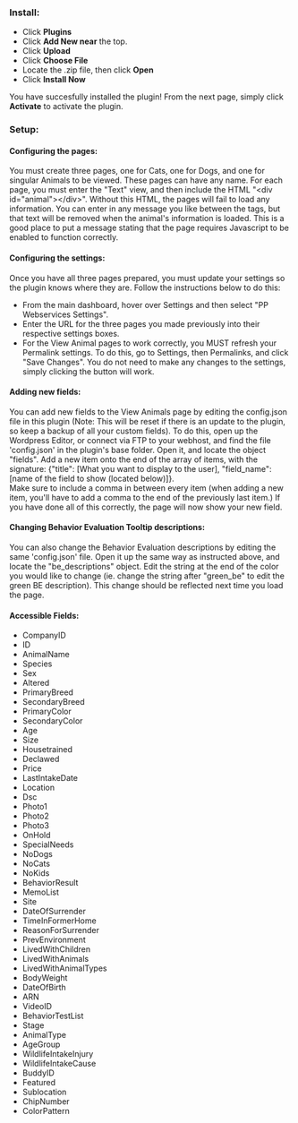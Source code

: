 ### Install: 
* Click **Plugins**
* Click **Add New near** the top. 
* Click **Upload**
* Click **Choose File**
* Locate the .zip file, then click **Open**
* Click **Install Now**

You have succesfully installed the plugin! From the next page, simply click **Activate** to activate the plugin. 

### Setup:

#### Configuring the pages:
You must create three pages, one for Cats, one for Dogs, and one for singular Animals to be viewed. These pages can have any name. For each page, you must enter the "Text" view, and then include the HTML "&lt;div id="animal"&gt;&lt;/div&gt;". Without this HTML, the pages will fail to load any information. You can enter in any message you like between the tags, but that text will be removed when the animal's information is loaded. This is a good place to put a message stating that the page requires Javascript to be enabled to function correctly. 
#### Configuring the settings:
Once you have all three pages prepared, you must update your settings so the plugin knows where they are. Follow the instructions below to do this:
* From the main dashboard, hover over Settings and then select "PP Webservices Settings". 
* Enter the URL for the three pages you made previously into their respective settings boxes.
* For the View Animal pages to work correctly, you MUST refresh your Permalink settings. To do this, go to Settings, then Permalinks, and click "Save Changes". You do not need to make any changes to the settings, simply clicking the button will work.

#### Adding new fields:
You can add new fields to the View Animals page by editing the config.json file in this plugin (Note: This will be reset if there is an update to the plugin, so keep a backup of all your custom fields). To do this, open up the Wordpress Editor, or connect via FTP to your webhost, and find the file 'config.json' in the plugin's base folder. Open it, and locate the object "fields". Add a new item onto the end of the array of items, with the signature:
    \{"title": \[What you want to display to the user\], "field_name": \[name of the field to show \(located below\)\]\}.   
Make sure to include a comma in between every item (when adding a new item, you'll have to add a comma to the end of the previously last item.)
If you have done all of this correctly, the page will now show your new field.

#### Changing Behavior Evaluation Tooltip descriptions:
You can also change the Behavior Evaluation descriptions by editing the same 'config.json' file. Open it up the same way as instructed above, and locate the "be\_descriptions" object. Edit the string at the end of the color you would like to change (ie. change the string after "green\_be" to edit the green BE description). This change should be reflected next time you load the page.

#### Accessible Fields:
* CompanyID
* ID
* AnimalName
* Species
* Sex
* Altered
* PrimaryBreed
* SecondaryBreed
* PrimaryColor
* SecondaryColor
* Age
* Size
* Housetrained
* Declawed
* Price
* LastIntakeDate
* Location
* Dsc
* Photo1
* Photo2
* Photo3
* OnHold
* SpecialNeeds
* NoDogs
* NoCats
* NoKids
* BehaviorResult
* MemoList
* Site
* DateOfSurrender
* TimeInFormerHome
* ReasonForSurrender
* PrevEnvironment
* LivedWithChildren
* LivedWithAnimals
* LivedWithAnimalTypes
* BodyWeight
* DateOfBirth
* ARN
* VideoID
* BehaviorTestList
* Stage
* AnimalType
* AgeGroup
* WildlifeIntakeInjury
* WildlifeIntakeCause
* BuddyID
* Featured
* Sublocation
* ChipNumber
* ColorPattern
